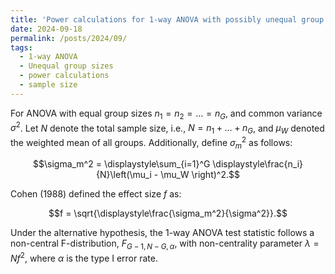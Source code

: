 ```yaml
---
title: 'Power calculations for 1-way ANOVA with possibly unequal group sizes'
date: 2024-09-18
permalink: /posts/2024/09/
tags:
  - 1-way ANOVA 
  - Unequal group sizes
  - power calculations
  - sample size
---
```



For ANOVA with equal group sizes $n_1=n_2=\dots=n_G$, and common variance $\sigma^2$. Let $N$ denote the total sample size, i.e., $N=n_1+\dots+n_G$, and $\mu_W$ denoted the weighted mean of all groups. Additionally, define $\sigma_m^2$ as follows:

$$\sigma_m^2 = \displaystyle\sum_{i=1}^G \displaystyle\frac{n_i}{N}\left(\mu_i - \mu_W \right)^2.$$ 

Cohen (1988) defined the effect size $f$ as:

$$f = \sqrt{\displaystyle\frac{\sigma_m^2}{\sigma^2}}.$$

Under the alternative hypothesis, the 1-way ANOVA test statistic follows a non-central F-distribution, $F_{G-1, N-G, \alpha}$, with non-centrality parameter $\lambda = Nf^2$, where $\alpha$ is the type I error rate. 

